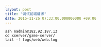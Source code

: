 ```yaml
---
layout: post
title: "调试前端请求"
date: 2015-11-26 07:33:00.000000000 +09:00
---
```


    ssh nadmin@182.92.187.13
    cd xserver/game-server/
    tail -f logs/web/web.log
